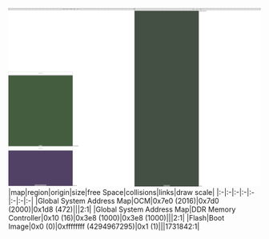 ![memory map diagram](test_generate_doc_zynqmp_large_example_redux.png)
|map|region|origin|size|free Space|collisions|links|draw scale|
|:-|:-|:-|:-|:-|:-|:-|:-|
|Global System Address Map|<span style='color:(7, 40, 0)'>OCM</span>|0x7e0 (2016)|0x7d0 (2000)|0x1d8 (472)|||2:1|
|Global System Address Map|<span style='color:(24, 2, 50)'>DDR Memory Controller</span>|0x10 (16)|0x3e8 (1000)|0x3e8 (1000)|||2:1|
|Flash|<span style='color:(7, 22, 7)'>Boot Image</span>|0x0 (0)|0xffffffff (4294967295)|0x1 (1)|||1731842:1|
